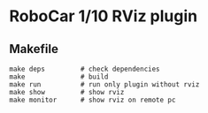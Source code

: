 # RoboCar 1/10 RViz plugin

## Makefile
```
make deps         # check dependencies
make              # build
make run          # run only plugin without rviz
make show         # show rviz
make monitor      # show rviz on remote pc
```
